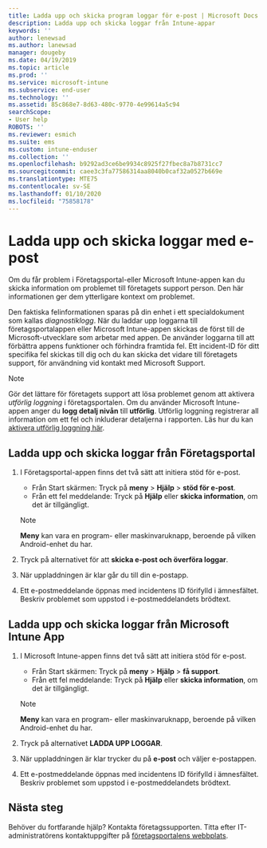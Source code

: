 ```yaml
---
title: Ladda upp och skicka program loggar för e-post | Microsoft Docs
description: Ladda upp och skicka loggar från Intune-appar
keywords: ''
author: lenewsad
ms.author: lanewsad
manager: dougeby
ms.date: 04/19/2019
ms.topic: article
ms.prod: ''
ms.service: microsoft-intune
ms.subservice: end-user
ms.technology: ''
ms.assetid: 85c868e7-8d63-480c-9770-4e99614a5c94
searchScope:
- User help
ROBOTS: ''
ms.reviewer: esmich
ms.suite: ems
ms.custom: intune-enduser
ms.collection: ''
ms.openlocfilehash: b9292ad3ce6be9934c8925f27fbec8a7b8731cc7
ms.sourcegitcommit: caee3c3fa77586314aa8040b0caf32a0527b669e
ms.translationtype: MTE75
ms.contentlocale: sv-SE
ms.lasthandoff: 01/10/2020
ms.locfileid: "75858178"
---
```

# <a name="upload-and-email-logs"></a>Ladda upp och skicka loggar med e-post  

Om du får problem i Företagsportal-eller Microsoft Intune-appen kan du skicka information om problemet till företagets support person. Den här informationen ger dem ytterligare kontext om problemet.  

Den faktiska felinformationen sparas på din enhet i ett specialdokument som kallas _diagnostiklogg_. När du laddar upp loggarna till företagsportalappen eller Microsoft Intune-appen skickas de först till de Microsoft-utvecklare som arbetar med appen. De använder loggarna till att förbättra appens funktioner och förhindra framtida fel. Ett incident-ID för ditt specifika fel skickas till dig och du kan skicka det vidare till företagets support, för användning vid kontakt med Microsoft Support.  

> [!Note]
> Gör det lättare för företagets support att lösa problemet genom att aktivera _utförlig loggning_ i företagsportalen. Om du använder Microsoft Intune-appen anger du **logg detalj nivån** till **utförlig**. Utförlig loggning registrerar all information om ett fel och inkluderar detaljerna i rapporten. Läs hur du kan [aktivera utförlig loggning här](use-verbose-logging-to-help-your-it-administrator-fix-device-issues-android.md).  

## <a name="upload-and-email-logs-from-company-portal"></a>Ladda upp och skicka loggar från Företagsportal  

1. I Företagsportal-appen finns det två sätt att initiera stöd för e-post.
    * Från Start skärmen: Tryck på **meny** > **Hjälp** > **stöd för e-post**.  
    * Från ett fel meddelande: Tryck på **Hjälp** eller **skicka information**, om det är tillgängligt.  

    > [!NOTE]
    > **Meny** kan vara en program- eller maskinvaruknapp, beroende på vilken Android-enhet du har.  

3. Tryck på alternativet för att **skicka e-post och överföra loggar**.  
4. När uppladdningen är klar går du till din e-postapp. 
5. Ett e-postmeddelande öppnas med incidentens ID förifylld i ämnesfältet. Beskriv problemet som uppstod i e-postmeddelandets brödtext.    


## <a name="upload-and-email-logs-from-microsoft-intune-app"></a>Ladda upp och skicka loggar från Microsoft Intune App   

1. I Microsoft Intune-appen finns det två sätt att initiera stöd för e-post.  
    * Från Start skärmen: Tryck på **meny** > **Hjälp** > **få support**.  
    * Från ett fel meddelande: Tryck på **Hjälp** eller **skicka information**, om det är tillgängligt.  

    > [!NOTE]
    > **Meny** kan vara en program- eller maskinvaruknapp, beroende på vilken Android-enhet du har.

3. Tryck på alternativet **LADDA UPP LOGGAR**.  
4. När uppladdningen är klar trycker du på **e-post** och väljer e-postappen.  
5. Ett e-postmeddelande öppnas med incidentens ID förifylld i ämnesfältet. Beskriv problemet som uppstod i e-postmeddelandets brödtext.  

## <a name="next-steps"></a>Nästa steg  

Behöver du fortfarande hjälp? Kontakta företagssupporten. Titta efter IT-administratörens kontaktuppgifter på [företagsportalens webbplats](https://go.microsoft.com/fwlink/?linkid=2010980).

